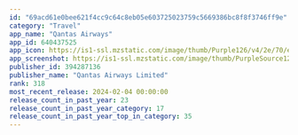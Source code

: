 ```yaml
---
id: "69acd61e0bee621f4cc9c64c8eb05e603725023759c5669386bc8f8f3746ff9e"
category: "Travel"
app_name: "Qantas Airways"
app_id: 640437525
app_icon: https://is1-ssl.mzstatic.com/image/thumb/Purple126/v4/2e/70/ee/2e70ee85-ee2e-39ca-e115-1fb093f1d6b6/AppIcon-0-0-1x_U007emarketing-0-7-0-0-sRGB-GLES2_U002c0-85-220.png/1024x1024bb.png
app_screenshot: https://is1-ssl.mzstatic.com/image/thumb/PurpleSource126/v4/44/df/df/44dfdfc7-0cb8-3dd9-e821-cfab2f32a736/c12966c7-96d6-4702-88c1-055a463a28b3_1.jpg/1284x2778bb.png
publisher_id: 394287136
publisher_name: "Qantas Airways Limited"
rank: 318
most_recent_release: 2024-02-04 00:00:00
release_count_in_past_year: 23
release_count_in_past_year_category: 17
release_count_in_past_year_top_in_category: 35
---
```

